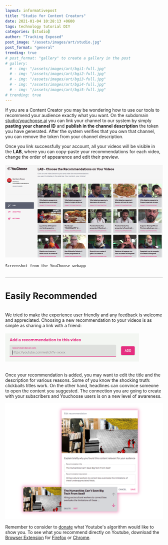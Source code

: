 ```yaml
---
layout: informativepost
title: "Studio for Content Creators"
date: 2021-01-04 10:28:13 +0600
tags: technology tutorial DIY
categories: [studio]
author: "Tracking Exposed"
post_image: "/assets/images/art/studio.jpg"
post_format: "general"
trending: true
# post_format: "gallery" to create a gallery in the post
# gallery:
  # - img: "/assets/images/art/bgi1-full.jpg"
  # - img: "/assets/images/art/bgi2-full.jpg"
  # - img: "/assets/images/art/bgi3-full.jpg"
  # - img: "/assets/images/art/bgi4-full.jpg"
  # - img: "/assets/images/art/bgi5-full.jpg"
# trending: true
---
```



If you are a Content Creator you may be wondering how to use our tools to recommend your audience exactly what you want. On the subdomain [studio/youchoose.ai][studio_url] you can link your channel to our system by simply <b>pasting your channel ID</b> and <b>publish in the channel description</b> the token you have generated. After the system verifies that you own that channel, you can remove the token from your channel description.

Once you link successfully your account, all your videos will be visible in the <b>LAB</b>, where you can copy-paste your recommendations for each video, change the order of appearence and edit their preview.
<br><br>
<img src="/assets/images/art/LAB.png" style="max-width: 100%; height: auto;" alt="screenshot from the webapp" />

`Screenshot from the YouChoose webapp`
<br>
<br>
- - -

# Easily Recommended   
<br>
We tried to make the experience user friendly and any feedback is welcome and appreciated. Choosing a new recommendation to your videos is as simple as sharing a link with a friend:
<br><br>    
<img src="/assets/images/art/recommend_url.gif" style="max-width: 85%; height: auto;" alt="screenshot from the webapp" />
<br><br>


Once your recommendation is added, you may want to edit the title and the description for various reasons. Some of you know the shocking truth: clickbaits titles work.
On the other hand, headlines can convince someone to open the content you suggested. The connection you are going to create with your subscribers and Youchoose users is on a new level of awareness.

<img src="/assets/images/art/screen_edit.png" style="max-width: 100%; height: auto;" alt="screenshot from the webapp" />


Remember to consider to [donate][donate] what Youtube's algorithm would like to show you.
To see what you recommend directly on Youtube, download the [Browser Extension][addon] for [Firefox][addon-mozilla] or [Chrome][extension-chrome].

[donate]: /data-donation
[addon]: /addon
[studio_url]: https://studio.youchoose.ai/
[addon-mozilla]: https://addons.mozilla.org/en-US/firefox/addon/youchoose-ai/
[extension-chrome]: https://chrome.google.com/webstore/detail/youchooseai/lgmednoogihobpaccmabclghbmjiidkh


<!-- {% highlight ruby %} this is to highlight code in monospaced
def print_hi(name)
  puts "Hi, #{name}"
end
print_hi('Tom')
#=> prints 'Hi, Tom' to STDOUT.
{% endhighlight %}
-->
